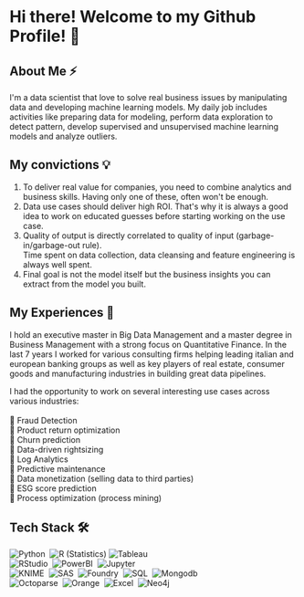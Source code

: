 # Hi there! Welcome to my Github Profile! 👋

## About Me ⚡

I'm a data scientist that love to solve real business issues by manipulating data and developing machine learning models. My daily job includes activities like preparing data for modeling, perform data exploration to detect pattern, develop supervised and unsupervised machine learning models and analyze outliers.

## My convictions 💡
1. To deliver real value for companies, you need to combine analytics and business skills. Having only one of these, often won't be enough.
2. Data use cases should deliver high ROI. That's why it is always a good idea to work on educated guesses before starting working on the use case.
3. Quality of output is directly correlated to quality of input (garbage-in/garbage-out rule).\
Time spent on data collection, data cleansing and feature engineering is always well spent.
4. Final goal is not the model itself but the business insights you can extract from the model you built. 

## My Experiences 🌱

I hold an executive master in Big Data Management and a master degree in Business Management with a strong focus on Quantitative Finance. In the last 7 years I worked for various consulting firms helping leading italian and european banking groups as well as key players of real estate, consumer goods and manufacturing industries in building great data pipelines. 

I had the opportunity to work on several interesting use cases across various industries:\
\
🎯 Fraud Detection\
🎯 Product return optimization\
🎯 Churn prediction\
🎯 Data-driven rightsizing\
🎯 Log Analytics\
🎯 Predictive maintenance\
🎯 Data monetization (selling data to third parties)\
🎯 ESG score prediction\
🎯 Process optimization (process mining)

## Tech Stack 🛠
![Python](https://img.shields.io/badge/-Python-05122A?style=flat&logo=python)&nbsp;
![R (Statistics)](https://img.shields.io/badge/-R-05122A?style=flat&logo=R&logoColor=276DC3)
![Tableau](https://img.shields.io/badge/-Tableau-05122A?style=flat&logo=tableau)&nbsp;\
![RStudio](https://img.shields.io/badge/-RStudio-05122A?style=flat&logo=rstudio)&nbsp;
![PowerBI](https://img.shields.io/badge/-PowerBI-05122A?style=flat&logo=powerbi)&nbsp;
![Jupyter](https://img.shields.io/badge/-Jupyter-05122A?style=flat&logo=jupyter)&nbsp;\
![KNIME](https://img.shields.io/badge/-Knime-05122A?style=flat&logo=KNIME)&nbsp;
![SAS](https://img.shields.io/badge/-Sas-05122A?style=flat&logo=SAS)&nbsp;
![Foundry](https://img.shields.io/badge/-Foundry-05122A?style=flat&logo=foundry)&nbsp;
![SQL](https://img.shields.io/badge/-SQL-05122A?style=flat&logo=sql)&nbsp;
![Mongodb](https://img.shields.io/badge/-MongoDB-05122A?style=flat&logo=mongodb)&nbsp;\
![Octoparse](https://img.shields.io/badge/-Octoparse-05122A?style=flat&logo=orange)&nbsp;
![Orange](https://img.shields.io/badge/-Orange-05122A?style=flat&logo=octoparse)&nbsp;
![Excel](https://img.shields.io/badge/-Excel-05122A?style=flat&logo=excel)&nbsp;
![Neo4j](https://img.shields.io/badge/-Neo4j-05122A?style=flat&logo=neo4j)&nbsp;
